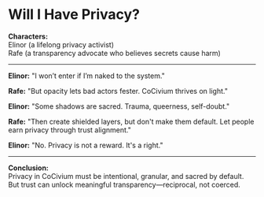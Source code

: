 # Will I Have Privacy?

**Characters:**  
Elinor (a lifelong privacy activist)  
Rafe (a transparency advocate who believes secrets cause harm)

---

**Elinor:** "I won’t enter if I’m naked to the system."

**Rafe:** "But opacity lets bad actors fester. CoCivium thrives on light."

**Elinor:** "Some shadows are sacred. Trauma, queerness, self-doubt."

**Rafe:** "Then create shielded layers, but don't make them default. Let people earn privacy through trust alignment."

**Elinor:** "No. Privacy is not a reward. It's a right."

---

**Conclusion:**  
Privacy in CoCivium must be intentional, granular, and sacred by default. But trust can unlock meaningful transparency—reciprocal, not coerced.
